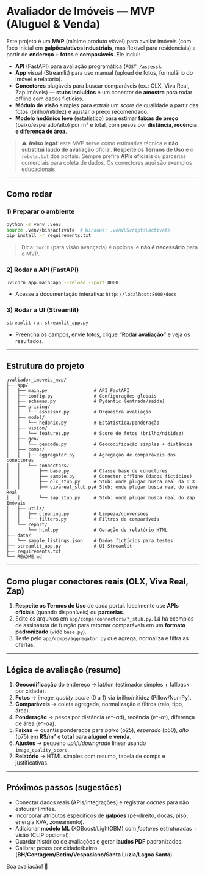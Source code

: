 # Avaliador de Imóveis — MVP (Aluguel & Venda)

Este projeto é um **MVP** (mínimo produto viável) para avaliar imóveis (com foco inicial em **galpões/ativos industriais**, mas flexível para residenciais) a partir de **endereço + fotos** e **comparáveis**.
Ele inclui:
- **API** (FastAPI) para avaliação programática (`POST /assess`).
- **App** visual (Streamlit) para uso manual (upload de fotos, formulário do imóvel e relatório).
- **Conectores** plugáveis para buscar comparáveis (ex.: OLX, Viva Real, Zap Imóveis) — **stubs incluídos** e um conector de **amostra** para rodar offline com dados fictícios.
- **Módulo de visão** simples para extrair um *score* de qualidade a partir das fotos (brilho/nitidez) e ajustar o preço recomendado.
- **Modelo hedônico leve** (estatístico) para estimar **faixas de preço** (baixo/esperado/alto) por m² e total, com pesos por **distância, recência e diferença de área**.

> ⚠️ **Aviso legal**: este MVP serve como estimativa técnica e **não substitui laudo de avaliação** oficial. **Respeite os Termos de Uso** e o `robots.txt` dos portais. Sempre prefira **APIs oficiais** ou parcerias comerciais para coleta de dados. Os conectores aqui são exemplos educacionais.

---

## Como rodar

### 1) Preparar o ambiente
```bash
python -m venv .venv
source .venv/bin/activate  # Windows: .venv\Scripts\activate
pip install -r requirements.txt
```

> Dica: `torch` (para visão avançada) é opcional e **não é necessário** para o MVP.

### 2) Rodar a API (FastAPI)
```bash
uvicorn app.main:app --reload --port 8000
```
- Acesse a documentação interativa: `http://localhost:8000/docs`

### 3) Rodar a UI (Streamlit)
```bash
streamlit run streamlit_app.py
```
- Preencha os campos, envie fotos, clique **“Rodar avaliação”** e veja os resultados.

---

## Estrutura do projeto

```
avaliador_imoveis_mvp/
├── app/
│   ├── main.py                 # API FastAPI
│   ├── config.py               # Configurações globais
│   ├── schemas.py              # Pydantic (entrada/saída)
│   ├── pricing/
│   │   └── assessor.py         # Orquestra avaliação
│   ├── model/
│   │   └── hedonic.py          # Estatística/ponderação
│   ├── vision/
│   │   └── features.py         # Score de fotos (brilho/nitidez)
│   ├── geo/
│   │   └── geocode.py          # Geocodificação simples + distância
│   ├── comps/
│   │   ├── aggregator.py       # Agregação de comparáveis dos conectores
│   │   └── connectors/
│   │       ├── base.py         # Classe base de conectores
│   │       ├── sample.py       # Conector offline (dados fictícios)
│   │       ├── olx_stub.py     # Stub: onde plugar busca real da OLX
│   │       ├── vivareal_stub.py# Stub: onde plugar busca real do Viva Real
│   │       └── zap_stub.py     # Stub: onde plugar busca real do Zap Imóveis
│   ├── utils/
│   │   ├── cleaning.py         # Limpeza/conversões
│   │   └── filters.py          # Filtros de comparáveis
│   └── report/
│       └── html.py             # Geração de relatório HTML
├── data/
│   └── sample_listings.json    # Dados fictícios para testes
├── streamlit_app.py            # UI Streamlit
├── requirements.txt
└── README.md
```

---

## Como plugar conectores reais (OLX, Viva Real, Zap)

1. **Respeite os Termos de Uso** de cada portal. Idealmente use **APIs oficiais** (quando disponíveis) ou **parcerias**.
2. Edite os arquivos em `app/comps/connectors/*_stub.py`. Lá há exemplos de assinatura de função para retornar comparáveis em um **formato padronizado** (vide `base.py`).
3. Teste pelo `app/comps/aggregator.py` que agrega, normaliza e filtra as ofertas.

---

## Lógica de avaliação (resumo)

1. **Geocodificação** do endereço → lat/lon (estimador simples + fallback por cidade).
2. **Fotos** → *image_quality_score* (0 a 1) via brilho/nitidez (Pillow/NumPy).
3. **Comparáveis** → coleta agregada, normalização e filtros (raio, tipo, área).
4. **Ponderação** → pesos por distância (e^-αd), recência (e^-αt), diferença de área (e^-αa).
5. **Faixas** → quantis ponderados para *baixo* (p25), *esperado* (p50), *alto* (p75) em **R$/m²** e **total** para **aluguel** e **venda**.
6. **Ajustes** → pequeno *uplift/downgrade* linear usando `image_quality_score`.
7. **Relatório** → HTML simples com resumo, tabela de comps e justificativas.

---

## Próximos passos (sugestões)
- Conectar dados reais (APIs/integrações) e registrar *caches* para não estourar limites.
- Incorporar atributos específicos de **galpões** (pé-direito, docas, piso, energia KVA, zoneamento).
- Adicionar **modelo ML** (XGBoost/LightGBM) com *features* estruturadas + visão (CLIP opcional).
- Guardar histórico de avaliações e gerar **laudos PDF** padronizados.
- Calibrar pesos por cidade/bairro (**BH/Contagem/Betim/Vespasiano/Santa Luzia/Lagoa Santa**).

Boa avaliação! 🚀
